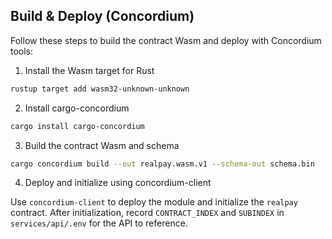 ## Build & Deploy (Concordium)

Follow these steps to build the contract Wasm and deploy with Concordium tools:

1) Install the Wasm target for Rust

```bash
rustup target add wasm32-unknown-unknown
```

2) Install cargo-concordium

```bash
cargo install cargo-concordium
```

3) Build the contract Wasm and schema

```bash
cargo concordium build --out realpay.wasm.v1 --schema-out schema.bin
```

4) Deploy and initialize using concordium-client

Use `concordium-client` to deploy the module and initialize the `realpay` contract.
After initialization, record `CONTRACT_INDEX` and `SUBINDEX` in `services/api/.env` for the API to reference.
